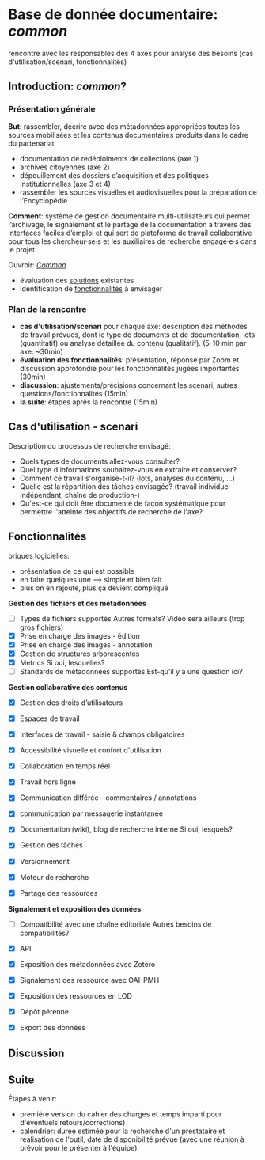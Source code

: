 # Base de donnée documentaire: *common* 

rencontre avec les responsables des 4 axes pour analyse des besoins (cas d'utilisation/scenari, fonctionnalités)

## Introduction: *common*? 

### Présentation générale

**But**: rassembler, décrire avec des métadonnées appropriées toutes les sources mobilisées et les contenus documentaires produits dans le cadre du partenariat

- documentation de redéploiments de collections (axe 1)
- archives citoyennes (axe 2)
- dépouillement des dossiers d’acquisition et des politiques institutionnelles (axe 3 et 4)
- rassembler les sources visuelles et audiovisuelles pour la préparation de l’Encyclopédie

**Comment**: système de gestion documentaire multi-utilisateurs qui permet l’archivage, le signalement et le partage de la documentation à travers des interfaces faciles d’emploi et qui sert de plateforme de travail collaborative pour tous les chercheur·se·s et les auxiliaires de recherche engagé·e·s dans le projet.

Ouvroir: [*Common*](https://github.com/ouvroir/common)

- évaluation des [solutions](https://github.com/ouvroir/common/blob/main/solutions.md) existantes
- identification de [fonctionnalités](https://github.com/ouvroir/common/blob/main/fonctionnalites.md) à envisager

### Plan de la rencontre

<!--**présentation** générale de l'outil et ses fonctionnalités envisagées (10min)-->

- **cas d'utilisation/scenari** pour chaque axe: description des méthodes de travail prévues, dont le type de documents et de documentation, lots (quantitatif) ou analyse détaillée du contenu (qualitatif). (5-10 min par axe: ~30min)
- **évaluation des fonctionnalités**: présentation, réponse par Zoom et discussion approfondie pour les fonctionnalités jugées importantes (30min)
- **discussion**: ajustements/précisions concernant les scenari, autres questions/fonctionnalités (15min)
- **la suite**: étapes après la rencontre (15min)

## Cas d'utilisation - scenari

Description du processus de recherche envisagé: 

- Quels types de documents allez-vous consulter?
- Quel type d'informations souhaitez-vous en extraire et conserver? 
- Comment ce travail s'organise-t-il? (lots, analyses du contenu, ...)
- Quelle est la répartition des tâches envisagée? (travail individuel indépendant, chaîne de production-)
- Qu'est-ce qui doit être documenté de façon systématique pour permettre l'atteinte des objectifs de recherche de l'axe?



## Fonctionnalités

briques logicielles:

- présentation de ce qui est possible
- en faire quelques une --> simple et bien fait
- plus on en rajoute, plus ça devient compliqué

<!-- todo list: ce qui est coché requiert une question dans le sondage-->

**Gestion des fichiers et des métadonnées**

- [ ] Types de fichiers supportés
  Autres formats? 
  Vidéo sera ailleurs (trop gros fichiers)
- [x] Prise en charge des images - édition
- [x] Prise en charge des images - annotation
- [x] Gestion de structures arborescentes
- [x] Metrics
  Si oui, lesquelles? 
- [ ] Standards de métadonnées supportés
  Est-qu'il y a une question ici? 

**Gestion collaborative des contenus**

- [x] Gestion des droits d’utilisateurs
- [x] Espaces de travail
- [x] Interfaces de travail - saisie & champs obligatoires
- [x] Accessibilité visuelle et confort d'utilisation
- [x] Collaboration en temps réel
- [x] Travail hors ligne
- [x] Communication différée - commentaires / annotations
- [x] communication par messagerie instantanée
- [x] Documentation (wiki), blog de recherche interne
  Si oui, lesquels? 
- [x] Gestion des tâches
- [x] Versionnement 
- [x] Moteur de recherche
- [x] Partage des ressources



**Signalement et exposition des données**

- [ ] Compatibilité avec une chaîne éditoriale
  Autres besoins de compatibilités? 
- [x] API 
- [x] Exposition des métadonnées avec Zotero
- [x] Signalement des ressource avec OAI-PMH
- [x] Exposition des ressources en LOD
- [x] Dépôt pérenne
- [x] Export des données 



## Discussion







## Suite

 Étapes à venir: 

- première version du cahier des charges et temps imparti pour d'éventuels retours/corrections)
- calendrier: durée estimée pour la recherche d'un prestataire et réalisation de l'outil, date de disponibilité prévue (avec une réunion à prévoir pour le présenter à l'équipe).